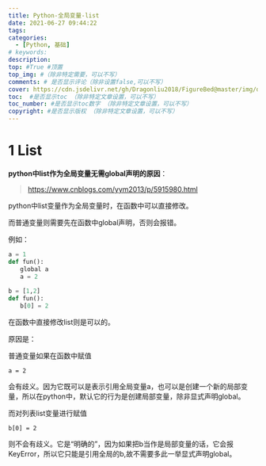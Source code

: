 ```yaml
---
title: Python-全局变量-list
date: 2021-06-27 09:44:22
tags: 
categories:
  - [Python, 基础]
# keywords:
description:
top: #True #顶置
top_img: #（除非特定需要，可以不写）
comments: # 是否显示评论（除非设置false,可以不写）
cover: https://cdn.jsdelivr.net/gh/Dragonliu2018/FigureBed@master/img/ddddd.jpg
toc:  #是否显示toc （除非特定文章设置，可以不写）
toc_number: #是否显示toc数字 （除非特定文章设置，可以不写）
copyright: #是否显示版权 （除非特定文章设置，可以不写）
---
```


# 1 List

**python中list作为全局变量无需global声明的原因**：

> https://www.cnblogs.com/yym2013/p/5915980.html

python中list变量作为全局变量时，在函数中可以直接修改。

而普通变量则需要先在函数中global声明，否则会报错。

例如：

```python
a = 1
def fun():
　　global a
　　a = 2
    
b = [1,2]
def fun():
　　b[0] = 2
```

在函数中直接修改list则是可以的。

原因是：

普通变量如果在函数中赋值

`a = 2`

会有歧义。因为它既可以是表示引用全局变量a，也可以是创建一个新的局部变量，所以在python中，默认它的行为是创建局部变量，除非显式声明global。

而对列表list变量进行赋值

`b[0] = 2`

则不会有歧义。它是“明确的”，因为如果把b当作是局部变量的话，它会报KeyError，所以它只能是引用全局的b,故不需要多此一举显式声明global。
